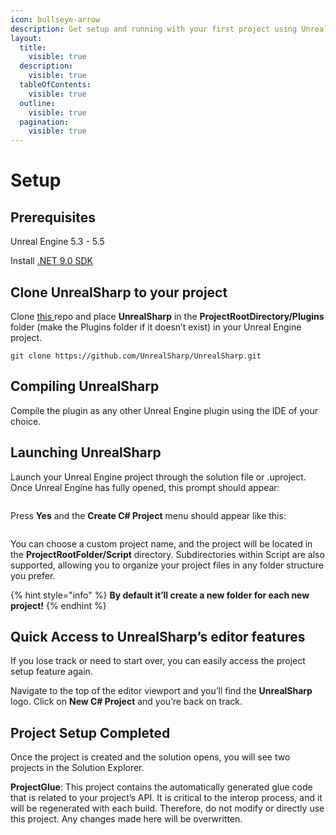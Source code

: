 ```yaml
---
icon: bullseye-arrow
description: Get setup and running with your first project using UnrealSharp
layout:
  title:
    visible: true
  description:
    visible: true
  tableOfContents:
    visible: true
  outline:
    visible: true
  pagination:
    visible: true
---
```


# Setup

## Prerequisites <a href="#prerequisites" id="prerequisites"></a>

Unreal Engine 5.3 - 5.5

Install [.NET 9.0 SDK](https://dotnet.microsoft.com/en-us/download/dotnet/9.0)

## Clone UnrealSharp to your project <a href="#install-unrealsharp-to-your-project" id="install-unrealsharp-to-your-project"></a>

Clone [this ](https://github.com/UnrealSharp/UnrealSharp)repo and place **UnrealSharp** in the **ProjectRootDirectory/Plugins** folder (make the Plugins folder if it doesn’t exist) in your Unreal Engine project.

```
git clone https://github.com/UnrealSharp/UnrealSharp.git
```

## Compiling UnrealSharp <a href="#compiling-unrealsharp" id="compiling-unrealsharp"></a>

Compile the plugin as any other Unreal Engine plugin using the IDE of your choice.

## Launching UnrealSharp <a href="#launching-unrealsharp" id="launching-unrealsharp"></a>

Launch your Unreal Engine project through the solution file or .uproject. Once Unreal Engine has fully opened, this prompt should appear:

<figure><img src="https://raw.githubusercontent.com/UnrealSharp/unrealsharp.github.io/main/media/get-started/NoProjectFoundPrompt.PNG" alt=""><figcaption></figcaption></figure>

Press **Yes** and the **Create C# Project** menu should appear like this:

<figure><img src="https://raw.githubusercontent.com/UnrealSharp/unrealsharp.github.io/main/media/get-started/CreateProjectPrompt.PNG" alt=""><figcaption></figcaption></figure>

You can choose a custom project name, and the project will be located in the **ProjectRootFolder/Script** directory. Subdirectories within Script are also supported, allowing you to organize your project files in any folder structure you prefer.

{% hint style="info" %}
**By default it’ll create a new folder for each new project!**
{% endhint %}

## Quick Access to UnrealSharp’s editor features <a href="#quick-access-to-unrealsharps-editor-features" id="quick-access-to-unrealsharps-editor-features"></a>

If you lose track or need to start over, you can easily access the project setup feature again.

Navigate to the top of the editor viewport and you’ll find the **UnrealSharp** logo. Click on **New C# Project** and you’re back on track.

## Project Setup Completed <a href="#project-setup-completed" id="project-setup-completed"></a>

Once the project is created and the solution opens, you will see two projects in the Solution Explorer.

**ProjectGlue**: This project contains the automatically generated glue code that is related to your project’s API. It is critical to the interop process, and it will be regenerated with each build. Therefore, do not modify or directly use this project. Any changes made here will be overwritten.

<figure><img src="https://raw.githubusercontent.com/UnrealSharp/unrealsharp.github.io/main/media/get-started/SolutionShowcase.PNG" alt=""><figcaption></figcaption></figure>
